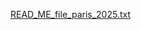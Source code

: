 [READ_ME_file_paris_2025.txt](https://github.com/user-attachments/files/20195334/READ_ME_file_paris_2025.txt)
